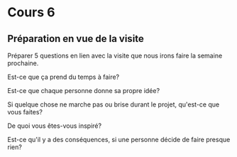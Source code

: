 # Cours 6
## Préparation en vue de la visite

Préparer 5 questions en lien avec la visite que nous irons faire la semaine prochaine. 

Est-ce que ça prend du temps à faire?

Est-ce que chaque personne donne sa propre idée?

Si quelque chose ne marche pas ou brise durant le projet, qu'est-ce que vous faites?

De quoi vous êtes-vous inspiré?

Est-ce qu'il y a des conséquences, si une personne décide de faire presque rien?

